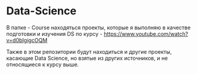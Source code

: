 # Data-Science

В папке - Course находяться проекты, которые я выполняю в качестве подготовки и изучения DS по курсу - https://www.youtube.com/watch?v=d0bIgigcOQM

Также в этом репозитории будут находиться и другие проекты, касающие Data Science, но взятые из других источников, и не относящиеся к курсу выше. 
